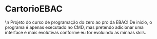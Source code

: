 # CartorioEBAC
\n Projeto do curso de programação do zero ao pro da EBAC!
De inicio, o programa é apenas executado no CMD, mas pretendo adicionar uma interface e mais evolutivas conforme eu for evoluindo as minhas skils.

